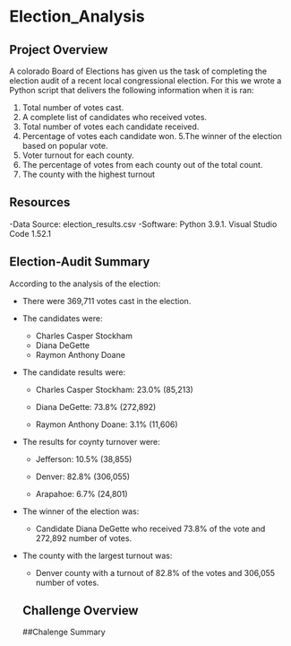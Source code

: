 # Election_Analysis

## Project Overview
A colorado Board of Elections has given us the task of completing the election audit of a recent local congressional election. 
For this we wrote a Python script that delivers the following information when it is ran:

  1. Total number of votes cast.
  2. A complete list of candidates who received votes.
  3. Total number of votes each candidate received.
  4. Percentage of votes each candidate won.
  5.The winner of the election based on popular vote.
  6. Voter turnout for each county.
  7. The percentage of votes from each county out of the total count.
  8. The county with the highest turnout
  
  ## Resources
  -Data Source: election_results.csv
  -Software: Python 3.9.1. Visual Studio Code 1.52.1
  
  ## Election-Audit Summary
  According to the analysis of the election: 
  
  - There were 369,711 votes cast in the election.
  
  - The candidates were:
    - Charles Casper Stockham
    - Diana DeGette
    - Raymon Anthony Doane
    
  - The candidate results were:
    - Charles Casper Stockham: 23.0% (85,213)
    
    - Diana DeGette: 73.8% (272,892)
    
    - Raymon Anthony Doane: 3.1% (11,606)
    
  - The results for coynty turnover were:
    - Jefferson: 10.5% (38,855)
    
    - Denver: 82.8% (306,055)
    
    - Arapahoe: 6.7% (24,801)
    
  - The winner of the election was:
    - Candidate Diana DeGette who received 73.8% of the vote and 272,892 number of votes.
    
  - The county with the largest turnout was:
    - Denver county with a turnout of 82.8% of the votes and 306,055 number of votes.
    
    ## Challenge Overview
    
    ##Chalenge Summary
